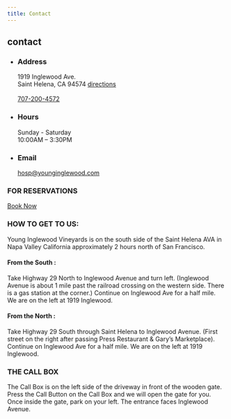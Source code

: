 ```yaml
---
title: Contact
---
```

## contact

* ### Address

  1919 Inglewood Ave.\
  Saint Helena, CA 94574
  [directions](https://www.google.com/maps/dir//Young+Inglewood+Vineyards,+1919+Inglewood+Ave,+St+Helena,+CA+94574/@38.4829002,-122.4576348,17z/data=!4m9!4m8!1m0!1m5!1m1!1s0x80845129d0b14dbd:0xc5e5a83d96dde51d!2m2!1d-122.4554103!2d38.4828658!3e0)<br /><br />
  [707-200-4572](tel:707-200-4572)
* ### Hours

  Sunday - Saturday\
  10:00AM – 3:30PM
* ### Email

  [hosp@younginglewood.com](mailto:hosp@younginglewood.com)

### FOR RESERVATIONS

[Book Now](https://www.exploretock.com/younginglewood)

### HOW TO GET TO US:

Young Inglewood Vineyards is on the south side of the Saint Helena AVA in Napa Valley California approximately 2 hours north of San Francisco.

#### From the South :

Take Highway 29 North to Inglewood Avenue and turn left. (Inglewood Avenue is about 1 mile past the railroad crossing on the western side. There is a gas station at the corner.) Continue on Inglewood Ave for a half mile. We are on the left at 1919 Inglewood.

#### From the North :

Take Highway 29 South through Saint Helena to Inglewood Avenue. (First street on the right after passing Press Restaurant & Gary’s Marketplace). Continue on Inglewood Ave for a half mile. We are on the left at 1919 Inglewood.

### THE CALL BOX

The Call Box is on the left side of the driveway in front of the wooden gate. Press the Call Button on the Call Box and we will open the gate for you. Once inside the gate, park on your left. The entrance faces Inglewood Avenue.